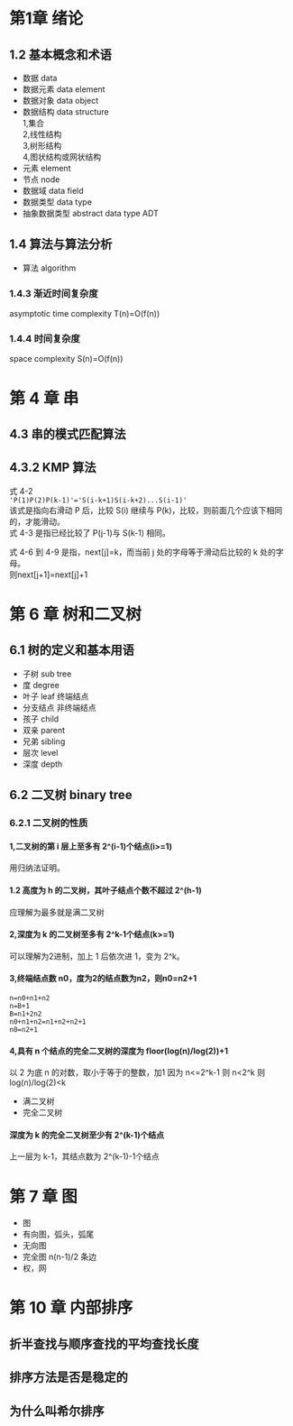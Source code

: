 # 第1章 绪论
## 1.2 基本概念和术语
* 数据 data
* 数据元素 data element
* 数据对象 data object
* 数据结构 data structure  
1,集合  
2,线性结构  
3,树形结构  
4,图状结构或网状结构
* 元素 element
* 节点 node
* 数据域 data field
* 数据类型 data type
* 抽象数据类型  abstract data type ADT

## 1.4 算法与算法分析
* 算法 algorithm
### 1.4.3 渐近时间复杂度
asymptotic time complexity
T(n)=O(f(n))

### 1.4.4 时间复杂度
space complexity
S(n)=O(f(n))


# 第 4 章 串
## 4.3 串的模式匹配算法
## 4.3.2 KMP 算法
式 4-2   
`'P(1)P(2)P(k-1)'='S(i-k+1)S(i-k+2)...S(i-1)'`  
该式是指向右滑动 P 后，比较 S(i) 继续与 P(k)，比较，则前面几个应该下相同的，才能滑动。  
式 4-3 是指已经比较了 P(j-1)与 S(k-1) 相同。

式 4-6 到 4-9 是指，next[j]=k，而当前 j 处的字母等于滑动后比较的 k 处的字母。  
则next[j+1]=next[j]+1  

# 第 6 章  树和二叉树
## 6.1 树的定义和基本用语
* 子树 sub tree
* 度 degree
* 叶子 leaf 终端结点
* 分支结点 非终端结点
* 孩子 child
* 双亲 parent
* 兄弟 sibling
* 层次 level 
* 深度 depth

## 6.2 二叉树 binary tree
### 6.2.1 二叉树的性质

#### 1,二叉树的第 i 层上至多有 2^(i-1)个结点(i>=1)
用归纳法证明。

#### 1.2 高度为 h 的二叉树，其叶子结点个数不超过 2^(h-1)
应理解为最多就是满二叉树

#### 2,深度为 k 的二叉树至多有 2^k-1个结点(k>=1)
可以理解为2进制，加上 1 后依次进 1，变为 2^k。

#### 3,终端结点数 n0，度为2的结点数为n2，则n0=n2+1
```
n=n0+n1+n2
n=B+1
B=n1+2n2
n0+n1+n2=n1+n2+n2+1
n0=n2+1
```

#### 4,具有 n 个结点的完全二叉树的深度为 floor(log(n)/log(2))+1
以 2 为底 n 的对数，取小于等于的整数，加1
因为 n<=2^k-1
则 n<2^k
则 log(n)/log(2)<k

* 满二叉树
* 完全二叉树

#### 深度为 k 的完全二叉树至少有 2^(k-1)个结点
上一层为 k-1，其结点数为 2^(k-1)-1个结点

# 第 7 章 图
* 图
* 有向图，弧头，弧尾
* 无向图
* 完全图 n(n-1)/2 条边
* 权，网

# 第 10 章 内部排序
## 折半查找与顺序查找的平均查找长度
## 排序方法是否是稳定的
## 为什么叫希尔排序